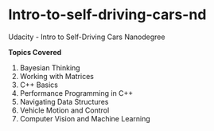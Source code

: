 # Intro-to-self-driving-cars-nd
Udacity - Intro to Self-Driving Cars Nanodegree 

**Topics Covered**
1. Bayesian Thinking
2. Working with Matrices
3. C++ Basics
4. Performance Programming in C++
5. Navigating Data Structures
6. Vehicle Motion and Control
7. Computer Vision and Machine Learning

